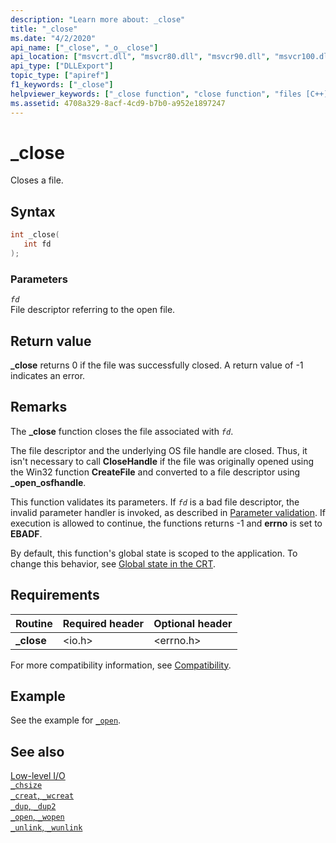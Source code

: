 ```yaml
---
description: "Learn more about: _close"
title: "_close"
ms.date: "4/2/2020"
api_name: ["_close", "_o__close"]
api_location: ["msvcrt.dll", "msvcr80.dll", "msvcr90.dll", "msvcr100.dll", "msvcr100_clr0400.dll", "msvcr110.dll", "msvcr110_clr0400.dll", "msvcr120.dll", "msvcr120_clr0400.dll", "ucrtbase.dll", "api-ms-win-crt-stdio-l1-1-0.dll", "api-ms-win-crt-private-l1-1-0.dll"]
api_type: ["DLLExport"]
topic_type: ["apiref"]
f1_keywords: ["_close"]
helpviewer_keywords: ["_close function", "close function", "files [C++], closing"]
ms.assetid: 4708a329-8acf-4cd9-b7b0-a952e1897247
---
```

# _close

Closes a file.

## Syntax

```C
int _close(
   int fd
);
```

### Parameters

*`fd`*<br/>
File descriptor referring to the open file.

## Return value

**_close** returns 0 if the file was successfully closed. A return value of -1 indicates an error.

## Remarks

The **_close** function closes the file associated with *`fd`*.

The file descriptor and the underlying OS file handle are closed. Thus, it isn't necessary to call **CloseHandle** if the file was originally opened using the Win32 function **CreateFile** and converted to a file descriptor using **_open_osfhandle**.

This function validates its parameters. If *`fd`* is a bad file descriptor, the invalid parameter handler is invoked, as described in [Parameter validation](../parameter-validation.md). If execution is allowed to continue, the functions returns -1 and **errno** is set to **EBADF**.

By default, this function's global state is scoped to the application. To change this behavior, see [Global state in the CRT](../global-state.md).

## Requirements

|Routine|Required header|Optional header|
|-------------|---------------------|---------------------|
|**_close**|\<io.h>|\<errno.h>|

For more compatibility information, see [Compatibility](../compatibility.md).

## Example

See the example for [`_open`](open-wopen.md).

## See also

[Low-level I/O](../low-level-i-o.md)\
[`_chsize`](chsize.md)\
[`_creat`, `_wcreat`](creat-wcreat.md)\
[`_dup`, `_dup2`](dup-dup2.md)\
[`_open`, `_wopen`](open-wopen.md)\
[`_unlink`, `_wunlink`](unlink-wunlink.md)
